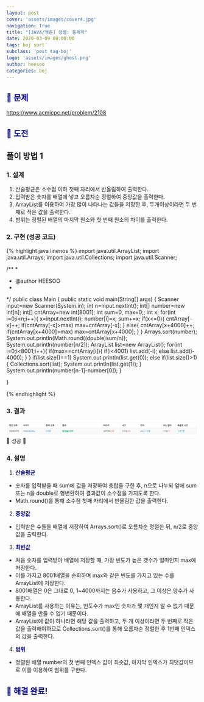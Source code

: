 ```yaml
---
layout: post
cover: 'assets/images/cover4.jpg'
navigation: True
title: "[JAVA/백준] 정렬: 통계학"
date: 2020-03-09 00:00:00
tags: boj sort
subclass: 'post tag-boj'
logo: 'assets/images/ghost.png'
author: heesoo
categories: boj
---
```

## <span style="color:navy">👀 문제</span>
<https://www.acmicpc.net/problem/2108>

## <span style="color:navy">👊 도전</span>

## 풀이 방법 1

### 1. 설계
1. 산술평균은 소수점 이하 첫째 자리에서 반올림하여 출력한다.
2. 입력받은 숫자를 배열에 넣고 오름차순 정렬하여 중앙값을 출력한다.
3. ArrayList를 이용하여 가장 많이 나타나는 값들을 저장한 후, 두개이상이라면 두 번째로 작은 값을 출력한다.
4. 범위는 정렬된 배열의 마지막 원소와 첫 번째 원소의 차이를 출력한다.

### 2. 구현 (성공 코드)
{% highlight java linenos %}
import java.util.ArrayList;
import java.util.Arrays;
import java.util.Collections;
import java.util.Scanner;

/**
 * 
 * @author HEESOO
 *
 */
public class Main {
	public static void main(String[] args) {
		Scanner input=new Scanner(System.in);
		int n=input.nextInt();
		int[] number=new int[n];
		int[] cntArray=new int[8001];
		int sum=0, max=0;;
		int x;
		for(int i=0;i<n;i++){
			x=input.nextInt();
			number[i]=x;
			sum+=x;
			if(x<=0){
				cntArray[-x]++;
				if(cntArray[-x]>max)
					max=cntArray[-x];
			}
			else{
				cntArray[x+4000]++;
				if(cntArray[x+4000]>max)
					max=cntArray[x+4000];
			}
		}
		Arrays.sort(number);
		System.out.println(Math.round((double)sum/n));
		System.out.println(number[n/2]);
		ArrayList<Integer> list=new ArrayList<Integer>();
		for(int i=0;i<8001;i++){
			if(max==cntArray[i]){
				if(i<4001)
					list.add(-i);
				else
					list.add(i-4000);
			}
		}
		if(list.size()==1)
			System.out.println(list.get(0));
		else if(list.size()>1){
			Collections.sort(list);
			System.out.println(list.get(1));
		}
		System.out.println(number[n-1]-number[0]);
	}
	
}

 {% endhighlight %}

### 3. 결과
![실행결과](./assets/images/200309_2.PNG)
🤟 성공 🤟

### 4. 설명
1. **<span style="color:navy">산술평균</span>**
- 숫자를 입력받을 때 sum에 값을 저장하여 총합을 구한 후, n으로 나누되 앞에 sum 또는 n을 double로 형변환하여 결과값이 소수점을 가지도록 한다.
- Math.round()를 통해 소수점 첫째 자리에서 반올림한 값을 출력한다.
2. **<span style="color:navy">중앙값</span>**
- 입력받은 수들을 배열에 저장하여 Arrays.sort()로 오름차순 정렬한 뒤, n/2로 중앙값을 출력한다.
3. **<span style="color:navy">최빈값</span>**
- 처음 숫자를 입력받아 배열에 저장할 때, 가장 빈도가 높은 갯수가 얼마인지 max에 저장한다.
- 이를 가지고 8001배열을 순회하며 max와 같은 빈도를 가지고 있는 수를 ArrayList에 저장한다.
- 8001배열은 0은 그대로 0, 1~4000까지는 음수가 사용하고, 그 이상은 양수가 사용한다.
- ArrayList를 사용하는 이유는, 빈도수가 max인 숫자가 몇 개인지 알 수 없기 때문에 배열을 만들 수 없기 때문이다.
- ArrayList에 값이 하나라면 해당 값을 출력하고, 두 개 이상이라면 두 번째로 작은 값을 출력해야하므로 Collections.sort()를 통해 오름차순 정렬한 후 1번째 인덱스의 값을 출력한다.
4. **<span style="color:navy">범위</span>**
- 정렬된 배열 number의 첫 번째 인덱스 값이 최솟값, 마지막 인덱스가 최댓값이므로 이를 이용하여 범위를 구한다.

## <span style="color:navy">👏 해결 완료!</span>
